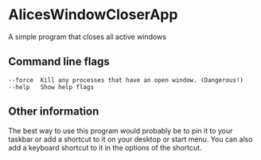# AlicesWindowCloserApp
A simple program that closes all active windows

## Command line flags
```
--force  Kill any processes that have an open window. (Dangerous!)
--help   Show help flags
```

## Other information
The best way to use this program would probably be to pin it to your taskbar or add a shortcut to it on your desktop or start menu.
You can also add a keyboard shortcut to it in the options of the shortcut.
